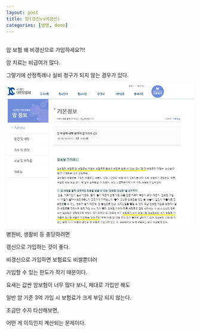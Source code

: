 ```yaml
---
layout: post
title: 암(갱신vs비갱신)
categories: [생명, demo]
---
```


<br>
암 보험 왜 비갱신으로 가입하세요?!!

암 치료는 비급여가 많다.

그렇기에 산정특례나 실비 청구가 되지 않는 경우가 있다.

​![cancer](/assets/image/cancer_1.jpg)

병원비, 생활비 등 충당하려면

갱신으로 가입하는 것이 좋다.

비갱신으로 가입하면 보험료도 비쌀뿐더러

가입할 수 있는 한도가 작기 때문이다.

요새는 값싼 암보험이 너무 많다 보니, 제대로 가입만 해도

일반 암 기준 3억 가입 시 보험료가 크게 부담 되지 않는다.

조금만 수지 타산해보면,

어떤 게 이득인지 계산되는 문제이다.

<br>
